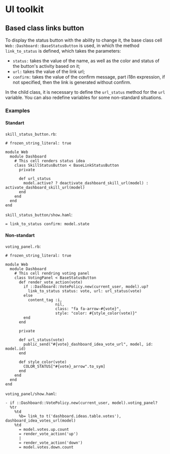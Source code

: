 # UI toolkit

## Based class links button

To display the status button with the ability to change it, the base class cell `Web::Dashboard::BaseStatusButton` is used, in which the method `link_to_status` is defined, which takes the parameters:

* `status:` takes the value of the name, as well as the color and status of the button's activity based on it;
* `url:` takes the value of the link url;
* `confirm:` takes the value of the confirm message, part i18n expression, if not specified, then the link is generated without confirm.

In the child class, it is necessary to define the `url_status` method for the `url` variable. You can also redefine variables for some non-standard situations.

### Examples

#### Standart
`skill_status_button.rb`:

```
# frozen_string_literal: true

module Web
  module Dashboard
    # This cell renders status idea
    class SkillStatusButton < BaseLinkStatusButton
      private

      def url_status
        model.active? ? deactivate_dashboard_skill_url(model) : activate_dashboard_skill_url(model)
      end
    end
  end
end
```
`skill_status_button/show.haml`:
```
= link_to_status confirm: model.state
```
#### Non-standart
`voting_panel.rb`:
```
# frozen_string_literal: true

module Web
  module Dashboard
    # This cell rendring voting panel
    class VotingPanel < BaseStatusButton
      def render_vote_action(vote)
        if ::Dashboard::VotePolicy.new(current_user, model).up?
          link_to_status status: vote, url: url_status(vote)
        else
          content_tag :i,
                      nil,
                      class: "fa fa-arrow-#{vote}",
                      style: "color: #{style_color(vote)}"
        end
      end

      private

      def url_status(vote)
        public_send("#{vote}_dashboard_idea_vote_url", model, id: model.id)
      end

      def style_color(vote)
        COLOR_STATUS["#{vote}_arrow".to_sym]
      end
    end
  end
end
```
`voting_panel/show.haml`:
```
- if ::Dashboard::VotePolicy.new(current_user, model).voting_panel?
  %tr
    %td
      %b= link_to t('dashboard.ideas.table.votes'), dashboard_idea_votes_url(model)
    %td
      = model.votes.up.count
      = render_vote_action('up')
      |
      = render_vote_action('down')
      = model.votes.down.count
```
